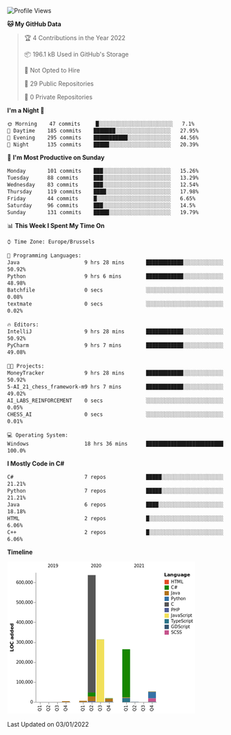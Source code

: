 <!--START_SECTION:waka-->
![Profile Views](http://img.shields.io/badge/Profile%20Views-0-blue)

**🐱 My GitHub Data** 

> 🏆 4 Contributions in the Year 2022
 > 
> 📦 196.1 kB Used in GitHub's Storage 
 > 
> 🚫 Not Opted to Hire
 > 
> 📜 29 Public Repositories 
 > 
> 🔑 0 Private Repositories  
 > 
**I'm a Night 🦉** 

```text
🌞 Morning    47 commits     █░░░░░░░░░░░░░░░░░░░░░░░░   7.1% 
🌆 Daytime    185 commits    ███████░░░░░░░░░░░░░░░░░░   27.95% 
🌃 Evening    295 commits    ███████████░░░░░░░░░░░░░░   44.56% 
🌙 Night      135 commits    █████░░░░░░░░░░░░░░░░░░░░   20.39%

```
📅 **I'm Most Productive on Sunday** 

```text
Monday       101 commits    ███░░░░░░░░░░░░░░░░░░░░░░   15.26% 
Tuesday      88 commits     ███░░░░░░░░░░░░░░░░░░░░░░   13.29% 
Wednesday    83 commits     ███░░░░░░░░░░░░░░░░░░░░░░   12.54% 
Thursday     119 commits    ████░░░░░░░░░░░░░░░░░░░░░   17.98% 
Friday       44 commits     █░░░░░░░░░░░░░░░░░░░░░░░░   6.65% 
Saturday     96 commits     ███░░░░░░░░░░░░░░░░░░░░░░   14.5% 
Sunday       131 commits    █████░░░░░░░░░░░░░░░░░░░░   19.79%

```


📊 **This Week I Spent My Time On** 

```text
⌚︎ Time Zone: Europe/Brussels

💬 Programming Languages: 
Java                     9 hrs 28 mins       ████████████░░░░░░░░░░░░░   50.92% 
Python                   9 hrs 6 mins        ████████████░░░░░░░░░░░░░   48.98% 
Batchfile                0 secs              ░░░░░░░░░░░░░░░░░░░░░░░░░   0.08% 
textmate                 0 secs              ░░░░░░░░░░░░░░░░░░░░░░░░░   0.02%

🔥 Editors: 
IntelliJ                 9 hrs 28 mins       ████████████░░░░░░░░░░░░░   50.92% 
PyCharm                  9 hrs 7 mins        ████████████░░░░░░░░░░░░░   49.08%

🐱‍💻 Projects: 
MoneyTracker             9 hrs 28 mins       ████████████░░░░░░░░░░░░░   50.92% 
5-AI_21_chess_framework-m9 hrs 7 mins        ████████████░░░░░░░░░░░░░   49.02% 
AI_LABS_REINFORCEMENT    0 secs              ░░░░░░░░░░░░░░░░░░░░░░░░░   0.05% 
CHESS_AI                 0 secs              ░░░░░░░░░░░░░░░░░░░░░░░░░   0.01%

💻 Operating System: 
Windows                  18 hrs 36 mins      █████████████████████████   100.0%

```

**I Mostly Code in C#** 

```text
C#                       7 repos             █████░░░░░░░░░░░░░░░░░░░░   21.21% 
Python                   7 repos             █████░░░░░░░░░░░░░░░░░░░░   21.21% 
Java                     6 repos             ████░░░░░░░░░░░░░░░░░░░░░   18.18% 
HTML                     2 repos             █░░░░░░░░░░░░░░░░░░░░░░░░   6.06% 
C++                      2 repos             █░░░░░░░░░░░░░░░░░░░░░░░░   6.06%

```


**Timeline**

![Chart not found](https://raw.githubusercontent.com/Arafa42/Arafa42/main/charts/bar_graph.png) 


 Last Updated on 03/01/2022
<!--END_SECTION:waka-->


<!-- 
[![Hits](https://hits.seeyoufarm.com/api/count/incr/badge.svg?url=https%3A%2F%2Fgithub.com%2FArafa42&count_bg=%23455AF3&title_bg=%23262D3B&icon=github.svg&icon_color=%23588EF7&title=visitors&edge_flat=false)](https://hits.seeyoufarm.com)
 -->
